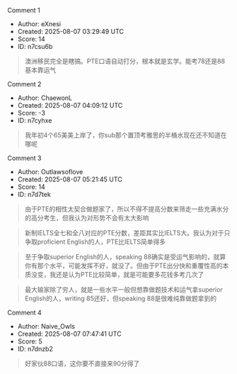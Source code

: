 Comment 1

- Author: eXnesi
- Created: 2025-08-07 03:29:49 UTC
- Score: 14
- ID: n7csu6b

> 澳洲移民完全是瞎搞。PTE口语自动打分，根本就是玄学。能考78还是88基本靠运气

Comment 2

- Author: ChaewonL
- Created: 2025-08-07 04:09:12 UTC
- Score: -3
- ID: n7cyhxe

> 我年初4个65美美上岸了，你sub那个置顶考雅思的半桶水现在还不知道在哪呢

Comment 3

- Author: Outlawsoflove
- Created: 2025-08-07 05:21:45 UTC
- Score: 14
- ID: n7d7tek

> 由于PTE的相性太契合做题家了，所以不得不提高分数来筛走一些充满水分的高分考生，但我认为对形势不会有太大影响

> 新制IELTS全七和全八对应的PTE分数，差距其实比IELTS大。我认为对于只争取proficient English的人，PTE比IELTS简单得多

> 至于争取superior English的人，speaking 88确实是受运气影响的，就算你有那个水平，可能发挥不好，就没了。但由于PTE出分快和重覆性高的本质没变，我还是认为PTE比较简单，就是可能要多花钱多考几次了

> 最大输家除了穷人，就是一些水平一般但想靠做题技术和运气拿superior English的人，writing 85还好，但speaking 88是很难纯靠做题拿到的

Comment 4

- Author: Naive_Owls
- Created: 2025-08-07 07:47:41 UTC
- Score: 5
- ID: n7dnzb2

> 好家伙88口语，这你要不直接来90分得了
